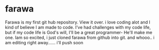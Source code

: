 # farawa
Farawa is my first git hub repository. View it over.
i love coding alot and I kind of believe I am made to code. I've had challenges with my code life, but if my code life is God's will, I'll be a great programmer- He'll make me one. 
Iam so excited, i just cloned farawa from github into git. and whooo.. i am editing right away...... i'll push soon
